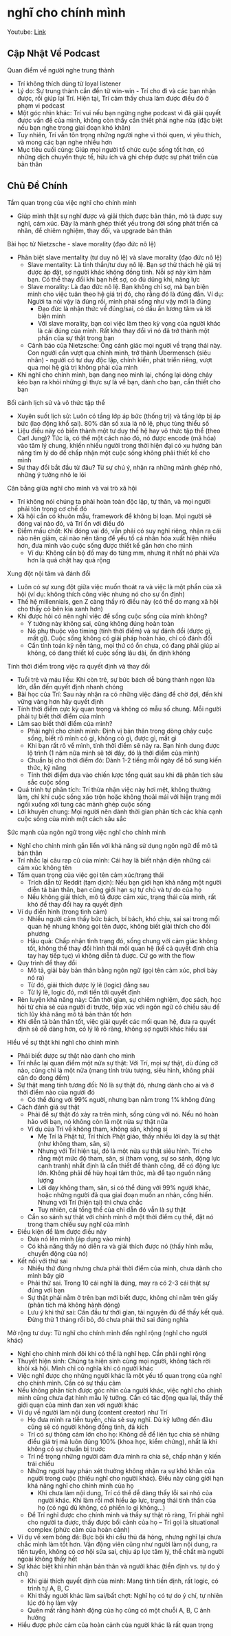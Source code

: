 # nghĩ cho chính mình

Youtube: [Link](https://youtu.be/UUW4HkOLepk?si=6DsMXv74xlc05gDD)

## Cập Nhật Về Podcast

Quan điểm về người nghe trung thành

- Trí không thích dùng từ loyal listener
- Lý do: Sự trung thành cần đến từ win-win - Trí cho đi và các bạn nhận được, rồi giúp lại Trí. Hiện tại, Trí cảm thấy chưa làm được điều đó ở phạm vi podcast
- Một góc nhìn khác: Trí vui nếu bạn ngừng nghe podcast vì đã giải quyết được vấn đề của mình, không còn thấy cần thiết phải nghe nữa (đặc biệt nếu bạn nghe trong giai đoạn khó khăn)
- Tuy nhiên, Trí vẫn tôn trọng những người nghe vì thói quen, vì yêu thích, và mong các bạn nghe nhiều hơn
- Mục tiêu cuối cùng: Giúp mọi người tổ chức cuộc sống tốt hơn, có những dịch chuyển thực tế, hữu ích và ghi chép được sự phát triển của bản thân

## Chủ Đề Chính

Tầm quan trọng của việc nghĩ cho chính mình

- Giúp mình thật sự nghĩ được và giải thích được bản thân, mô tả được suy nghĩ, cảm xúc. Đây là mảnh ghép thiết yếu trong đời sống phát triển cá nhân, để chiêm nghiệm, thay đổi, và upgrade bản thân

Bài học từ Nietzsche - slave morality (đạo đức nô lệ)

- Phân biệt slave mentality (tư duy nô lệ) và slave morality (đạo đức nô lệ)
  - Slave mentality: Là tinh thần/tư duy nô lệ. Bạn sợ thử thách hệ giá trị được áp đặt, sợ người khác không đồng tình. Nỗi sợ này kìm hãm bạn. Có thể thay đổi khi bạn hết sợ, có đủ dũng khí, năng lực
  - Slave morality: Là đạo đức nô lệ. Bạn không chỉ sợ, mà bạn biện minh cho việc tuân theo hệ giá trị đó, cho rằng đó là đúng đắn. Ví dụ: Người ta nói vậy là đúng rồi, mình phải sống như vậy mới là đúng
    - Đạo đức là nhận thức về đúng/sai, có dấu ấn lương tâm và lời biện minh
    - Với slave morality, bạn coi việc làm theo kỳ vọng của người khác là cái đúng của mình. Rất khó thay đổi vì nó đã trở thành một phần của sự thật trong bạn
  - Cảnh báo của Nietzsche: Ông cảnh giác mọi người về trạng thái này. Con người cần vượt qua chính mình, trở thành Übermensch (siêu nhân) - người có tư duy độc lập, chính kiến, phát triển riêng, vượt qua mọi hệ giá trị không phải của mình
- Khi nghĩ cho chính mình, bạn đang neo mình lại, chống lại dòng chảy kéo bạn ra khỏi những gì thực sự là về bạn, dành cho bạn, cần thiết cho bạn

Bối cảnh lịch sử và vô thức tập thể

- Xuyên suốt lịch sử: Luôn có tầng lớp áp bức (thống trị) và tầng lớp bị áp bức (lao động khổ sai). 80% dân số xưa là nô lệ, phục tùng thiểu số
- Liệu điều này có biến thành một tư duy thế hệ hay vô thức tập thể (theo Carl Jung)? Tức là, có thể một cách nào đó, nó được encode (mã hóa) vào tâm lý chung, khiến nhiều người trong thời hiện đại có xu hướng bản năng tìm lý do để chấp nhận một cuộc sống không phải thiết kế cho mình
- Sự thay đổi bắt đầu từ đâu? Từ sự chú ý, nhận ra những mảnh ghép nhỏ, những ý tưởng nhỏ le lói

Cân bằng giữa nghĩ cho mình và vai trò xã hội

- Trí không nói chúng ta phải hoàn toàn độc lập, tự thân, và mọi người phải tôn trọng cơ chế đó
- Xã hội cần có khuôn mẫu, framework để không bị loạn. Mọi người sẽ đóng vai nào đó, và Trí ổn với điều đó
- Điểm mấu chốt: Khi đóng vai đó, vẫn phải có suy nghĩ riêng, nhận ra cái nào nên giảm, cái nào nên tăng để yếu tố cá nhân hóa xuất hiện nhiều hơn, đưa mình vào cuộc sống được thiết kế gần hơn cho mình
  - Ví dụ: Không cần bộ đồ may đo từng mm, nhưng ít nhất nó phải vừa hơn là quá chật hay quá rộng

Xung đột nội tâm và đánh đổi

- Luôn có sự xung đột giữa việc muốn thoát ra và việc là một phần của xã hội (ví dụ: không thích công việc nhưng nó cho sự ổn định)
- Thế hệ millennials, gen Z càng thấy rõ điều này (có thể do mạng xã hội cho thấy cỏ bên kia xanh hơn)
- Khi được hỏi có nên nghỉ việc để sống cuộc sống của mình không?
  - Ý tưởng này không sai, cũng không đúng hoàn toàn
  - Nó phụ thuộc vào timing (tính thời điểm) và sự đánh đổi (được gì, mất gì). Cuộc sống không có giải pháp hoàn hảo, chỉ có đánh đổi
  - Cần tính toán kỹ nền tảng, mọi thứ có ổn chưa, có đang phải giúp ai không, có đang thiết kế cuộc sống lâu dài, ổn định không

Tính thời điểm trong việc ra quyết định và thay đổi

- Tuổi trẻ và máu liều: Khi còn trẻ, sự bức bách dễ bùng thành ngọn lửa lớn, dẫn đến quyết định nhanh chóng
- Bài học của Trí: Sau này nhận ra có những việc đáng để chờ đợi, đến khi vững vàng hơn hãy quyết định
- Tính thời điểm cực kỳ quan trọng và không có mẫu số chung. Mỗi người phải tự biết thời điểm của mình
- Làm sao biết thời điểm của mình?
  - Phải nghĩ cho chính mình: Định vị bản thân trong dòng chảy cuộc sống, biết rõ mình có gì, không có gì, được gì, mất gì
  - Khi bạn rất rõ về mình, tính thời điểm sẽ nảy ra. Bạn hình dung được lộ trình (1 năm nữa mình sẽ tới đây, đó là thời điểm của mình)
  - Chuẩn bị cho thời điểm đó: Dành 1-2 tiếng mỗi ngày để bổ sung kiến thức, kỹ năng
  - Tính thời điểm dựa vào chiến lược tổng quát sau khi đã phân tích sâu sắc cuộc sống
- Quá trình tự phân tích: Trí thừa nhận việc này hơi mệt, không thường làm, chỉ khi cuộc sống xáo trộn hoặc không thoải mái với hiện trạng mới ngồi xuống xới tung các mảnh ghép cuộc sống
- Lời khuyên chung: Mọi người nên dành thời gian phân tích các khía cạnh cuộc sống của mình một cách sâu sắc

Sức mạnh của ngôn ngữ trong việc nghĩ cho chính mình

- Nghĩ cho chính mình gắn liền với khả năng sử dụng ngôn ngữ để mô tả bản thân
- Trí nhắc lại câu rap cũ của mình: Cái hay là biết nhận diện những cái cảm xúc không tên
- Tầm quan trọng của việc gọi tên cảm xúc/trạng thái
  - Trích dẫn từ Reddit (tạm dịch): Nếu bạn giới hạn khả năng một người diễn tả bản thân, bạn cũng giới hạn sự tự chủ và tự do của họ
  - Nếu không giải thích, mô tả được cảm xúc, trạng thái của mình, rất khó để thay đổi hay ra quyết định
- Ví dụ điển hình (trong tình cảm)
  - Nhiều người cảm thấy bức bách, bí bách, khó chịu, sai sai trong mối quan hệ nhưng không gọi tên được, không biết giải thích cho đối phương
  - Hậu quả: Chấp nhận tình trạng đó, sống chung với cảm giác không tốt, không thể thay đổi hình thái mối quan hệ (kể cả quyết định chia tay hay tiếp tục) vì không diễn tả được. Cứ go with the flow
- Quy trình để thay đổi
  - Mô tả, giải bày bản thân bằng ngôn ngữ (gọi tên cảm xúc, phơi bày nó ra)
  - Từ đó, giải thích được lý lẽ (logic) đằng sau
  - Từ lý lẽ, logic đó, mới tiến tới quyết định
- Rèn luyện khả năng này: Cần thời gian, sự chiêm nghiệm, đọc sách, học hỏi từ chia sẻ của người đi trước, tiếp xúc với ngôn ngữ có chiều sâu để tích lũy khả năng mô tả bản thân tốt hơn
- Khi diễn tả bản thân tốt, việc giải quyết các mối quan hệ, đưa ra quyết định sẽ dễ dàng hơn, có lý lẽ rõ ràng, không sợ người khác hiểu sai

Hiểu về sự thật khi nghĩ cho chính mình

- Phải biết được sự thật nào dành cho mình
- Trí nhắc lại quan điểm một nửa sự thật: Với Trí, mọi sự thật, dù đúng cỡ nào, cũng chỉ là một nửa (mang tính trừu tượng, siêu hình, không phải cân đo đong đếm)
- Sự thật mang tính tương đối: Nó là sự thật đó, nhưng dành cho ai và ở thời điểm nào của người đó
  - Có thể đúng với 99% người, nhưng bạn nằm trong 1% không đúng
- Cách đánh giá sự thật
  - Phải để sự thật đó xảy ra trên mình, sống cùng với nó. Nếu nó hoàn hảo với bạn, nó không còn là một nửa sự thật nữa
  - Ví dụ của Trí về không tham, không sân, không si
    - Mẹ Trí là Phật tử, Trí thích Phật giáo, thấy nhiều lời dạy là sự thật (như không tham, sân, si)
    - Nhưng với Trí hiện tại, đó là một nửa sự thật siêu hình. Trí cho rằng một mức độ tham, sân, si (tham vọng, sự so sánh, động lực cạnh tranh) nhất định là cần thiết để thành công, để có động lực lớn. Không phải để hủy hoại tâm thức, mà để tạo nguồn năng lượng
    - Lời dạy không tham, sân, si có thể đúng với 99% người khác, hoặc những người đã qua giai đoạn muốn an nhàn, cống hiến. Nhưng với Trí (hiện tại) thì chưa chắc
    - Tuy nhiên, cái tổng thể của chỉ dẫn đó vẫn là sự thật
  - Cần so sánh sự thật với chính mình ở một thời điểm cụ thể, đặt nó trong tham chiếu suy nghĩ của mình
- Điều kiện để làm được điều này
  - Đưa nó lên mình (áp dụng vào mình)
  - Có khả năng thấy nó diễn ra và giải thích được nó (thấy hình mẫu, chuyển động của nó)
- Kết nối với thử sai
  - Nhiều thứ đúng nhưng chưa phải thời điểm của mình, chưa dành cho mình bây giờ
  - Phải thử sai. Trong 10 cái nghĩ là đúng, may ra có 2-3 cái thật sự đúng với bạn
  - Sự thật phải nằm ở trên bạn mới biết được, không chỉ nằm trên giấy (phân tích mà không hành động)
  - Lưu ý khi thử sai: Cần đầu tư thời gian, tài nguyên đủ để thấy kết quả. Đừng thử 1 tháng rồi bỏ, đó chưa phải thử sai đúng nghĩa

Mở rộng tư duy: Từ nghĩ cho chính mình đến nghĩ rộng (nghĩ cho người khác)

- Nghĩ cho chính mình đôi khi có thể là nghĩ hẹp. Cần phải nghĩ rộng
- Thuyết hiện sinh: Chúng ta hiện sinh cùng mọi người, không tách rời khỏi xã hội. Mình chỉ có nghĩa khi có người khác
- Việc nghĩ được cho những người khác là một yếu tố quan trọng của nghĩ cho chính mình. Cần có sự thấu cảm
- Nếu không phân tích được góc nhìn của người khác, việc nghĩ cho chính mình cũng chưa đạt hình mẫu lý tưởng. Cần có tác động qua lại, thấy thế giới quan của mình đan xen với người khác
- Ví dụ về người làm nội dung (content creator) như Trí
  - Họ đưa mình ra tiền tuyến, chia sẻ suy nghĩ. Dù kỹ lưỡng đến đâu cũng sẽ có người không đồng tình, đả kích
  - Trí có sự thông cảm lớn cho họ: Không dễ để liên tục chia sẻ những điều giá trị mà luôn đúng 100% (khoa học, kiểm chứng), nhất là khi không có sự chuẩn bị trước
  - Trí nể trọng những người dám đưa mình ra chia sẻ, chấp nhận ý kiến trái chiều
  - Những người hay phán xét thường không nhận ra sự khó khăn của người trong cuộc (thiếu nghĩ cho người khác). Điều này cũng giới hạn khả năng nghĩ cho chính mình của họ
    - Khi chưa làm nội dung, Trí có thể dễ dàng thấy lỗi sai nhỏ của người khác. Khi làm rồi mới hiểu áp lực, trạng thái tinh thần của họ (có ngủ đủ không, có phiền lo gì không...)
  - Để Trí nghĩ được cho chính mình và thấy sự thật rõ ràng, Trí phải nghĩ cho người ta được, thấy được bối cảnh của họ – Trí gọi là situational complex (phức cảm của hoàn cảnh)
- Ví dụ về xem bóng đá: Bực bội khi cầu thủ đá hỏng, nhưng nghĩ lại chưa chắc mình làm tốt hơn. Vận động viên cũng như người làm nội dung, ra tiền tuyến, không có cơ hội sửa sai, chịu áp lực tâm lý, thể chất mà người ngoài không thấy hết
- Sự khác biệt khi nhìn nhận bản thân và người khác (tiền định vs. tự do ý chí)
  - Khi giải thích quyết định của mình: Mang tính tiền định, rất logic, có trình tự A, B, C
  - Khi thấy người khác làm sai/bất chợt: Nghĩ họ có tự do ý chí, tự nhiên lúc đó họ làm vậy
  - Quên mất rằng hành động của họ cũng có một chuỗi A, B, C ảnh hưởng
- Hiểu được phức cảm của hoàn cảnh của người khác là rất quan trọng
